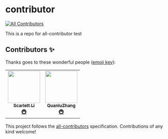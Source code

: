 # contributor

<!-- ALL-CONTRIBUTORS-BADGE:START - Do not remove or modify this section -->
[![All Contributors](https://img.shields.io/badge/all_contributors-13-orange.svg?style=flat-square)](#contributors)
<!-- ALL-CONTRIBUTORS-BADGE:END --> 

This is a repo for all-contributor test

## Contributors ✨

Thanks goes to these wonderful people ([emoji key](https://allcontributors.org/docs/en/emoji-key)):

<!-- ALL-CONTRIBUTORS-LIST:START - Do not remove or modify this section -->
<!-- prettier-ignore-start -->
<!-- markdownlint-disable -->
<table>
  <tr>
    <td align="center"><a href="https://github.com/scarlett2018"><img src="https://avatars.githubusercontent.com/u/39592018?v=4?s=100" width="100px;" alt=""/><br /><sub><b>Scarlett Li</b></sub></a><br /><a href="#infra-scarlett2018" title="Infrastructure (Hosting, Build-Tools, etc)">🚇</a></td>
    <td align="center"><a href="https://github.com/QuanluZhang"><img src="https://avatars.githubusercontent.com/u/16907603?v=4?s=100" width="100px;" alt=""/><br /><sub><b>QuanluZhang</b></sub></a><br /><a href="#infra-QuanluZhang" title="Infrastructure (Hosting, Build-Tools, etc)">🚇</a></td>
  </tr>
</table>

<!-- markdownlint-restore -->
<!-- prettier-ignore-end -->


<!-- ALL-CONTRIBUTORS-LIST:END -->

This project follows the [all-contributors](https://github.com/all-contributors/all-contributors) specification. Contributions of any kind welcome!
